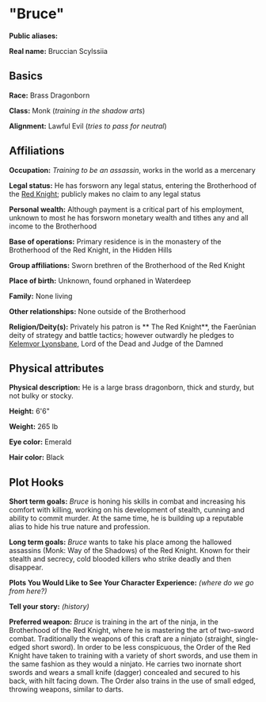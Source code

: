 # "Bruce" 

**Public aliases:** 

**Real name:** Bruccian Scylssiia

## Basics

**Race:** Brass Dragonborn

**Class:** Monk (*training in the shadow arts*)

**Alignment:** Lawful Evil (*tries to pass for neutral*)

## Affiliations

**Occupation:** *Training to be an assassin*, works in the world as a mercenary

**Legal status:** He has forsworn any legal status, entering the Brotherhood of the [Red Knight](https://annex.fandom.com/wiki/Red_Knight_Forgotten_Realms); publicly makes no claim to any legal status

**Personal wealth:** Although payment is a critical part of his employment, unknown to most he has forsworn monetary wealth and tithes any and all income to the Brotherhood

**Base of operations:** Primary residence is in the monastery of the Brotherhood of the Red Knight, in the Hidden Hills

**Group affiliations:** Sworn brethren of the Brotherhood of the Red Knight

**Place of birth:** Unknown, found orphaned in Waterdeep

**Family:** None living

**Other relationships:** None outside of the Brotherhood

**Religion/Deity(s):** Privately his patron is ** The Red Knight**, the Faerûnian deity of strategy and battle tactics; however outwardly he pledges to [Kelemvor Lyonsbane](https://annex.fandom.com/wiki/Kelemvor_Lyonsbane), Lord of the Dead and Judge of the Damned

## Physical attributes

**Physical description:** He is a large brass dragonborn, thick and sturdy, but not bulky or stocky. 

**Height:** 6'6"

**Weight:** 265 lb

**Eye color:** Emerald

**Hair color:** Black

## Plot Hooks

**Short term goals:** *Bruce* is honing his skills in combat and increasing his comfort with killing, working on his development of stealth, cunning and ability to commit murder. At the same time, he is building up a reputable alias to hide his true nature and profession. 

**Long term goals:** *Bruce* wants to take his place among the hallowed assassins (Monk: Way of the Shadows) of the Red Knight. Known for their stealth and secrecy, cold blooded killers who strike deadly and then disappear.  

**Plots You Would Like to See Your Character Experience:** _(where do we go from here?)_

**Tell your story:** _(history)_

**Preferred weapon:** *Bruce* is training in the art of the ninja, in the Brotherhood of the Red Knight, where he is mastering the art of two-sword combat. Traditionally the weapons of this craft are a ninjato (straight, single-edged short sword). In order to be less conspicuous, the Order of the Red Knight have taken to training with a variety of short swords, and use them in the same fashion as they would a ninjato. He carries two inornate short swords and wears a small knife (dagger) concealed and secured to his back, with hilt facing down. The Order also trains in the use of small edged, throwing weapons, similar to darts. 
